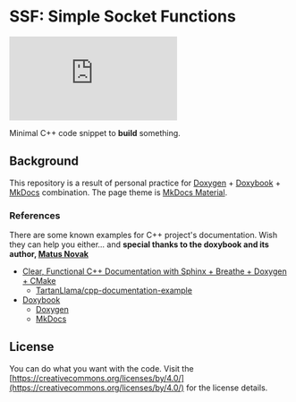 
# SSF: Simple Socket Functions

[![Build Status](https://dev.azure.com/luncliff/personal/_apis/build/status/luncliff.ssf?branchName=master)](https://dev.azure.com/luncliff/personal/_build/latest?definitionId=32&branchName=master) 

Minimal C++ code snippet to **build** something.

## Background

This repository is a result of personal practice for [Doxygen](http://doxygen.nl/manual/docblocks.html) + [Doxybook](https://github.com/matusnovak/doxybook) + [MkDocs](https://www.mkdocs.org/) combination. The page theme is [MkDocs Material](https://squidfunk.github.io/mkdocs-material/).

### References

There are some known examples for C++ project's documentation.
Wish they can help you either... and **special thanks to the doxybook and its author, [Matus Novak](https://github.com/matusnovak)**

* [Clear, Functional C++ Documentation with Sphinx + Breathe + Doxygen + CMake](https://devblogs.microsoft.com/cppblog/clear-functional-c-documentation-with-sphinx-breathe-doxygen-cmake/)
    * [TartanLlama/cpp-documentation-example](https://github.com/TartanLlama/cpp-documentation-example)
* [Doxybook](https://github.com/matusnovak/doxybook)
    * [Doxygen](http://doxygen.nl/manual/docblocks.html)
    * [MkDocs](https://www.mkdocs.org/)


## License

You can do what you want with the code. Visit the [https://creativecommons.org/licenses/by/4.0/](https://creativecommons.org/licenses/by/4.0/) for the license details.

